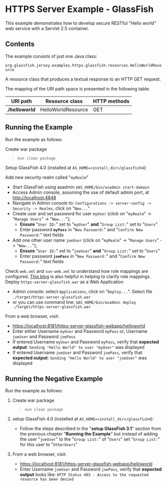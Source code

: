 [//]: # " Copyright (c) 2015, 2018 Oracle and/or its affiliates. All rights reserved. "
[//]: # " "
[//]: # " This program and the accompanying materials are made available under the "
[//]: # " terms of the Eclipse Distribution License v. 1.0, which is available at "
[//]: # " http://www.eclipse.org/org/documents/edl-v10.php. "
[//]: # " "
[//]: # " SPDX-License-Identifier: BSD-3-Clause "

HTTPS Server Example - GlassFish
================================

This example demonstrates how to develop secure RESTful "Hello world"
web service with a Servlet 2.5 container.

Contents
--------

The example consists of just one Java class:

`org.glassfish.jersey.examples.https.glassfish.resources.HelloWorldResource`

A resource class that produces a textual response to an HTTP GET request.

The mapping of the URI path space is presented in the following table:

URI path            | Resource class       | HTTP methods
------------------- | -------------------- | --------------
**_/helloworld_**   | HelloWorldResource   | GET

Running the Example
-------------------

Run the example as follows:

Create war package

>     mvn clean package

Setup GlassFish 4.0 (installed at `AS_HOME=<install_dir>/glassfish4`):

Add new security realm called "`myRealm`"
-   Start GlassFish using asadmin `$AS_HOME/bin/asadmin start-domain`
-   Access Admin console, assuming the use of default admin port, at
    <http://localhost:4848>
-   Navigate in Admin console to:
    `Configurations -> server-config -> Security -> Realms`, click on
    "`New...`"
-   Create user and set password for user `myUser` (click on "`myRealm`"
    -&gt; "`Manage Users`" -&gt; "`New...`");
    -   **Ensure** "`User ID:`" set to "`myUser`" **and**
        "`Group List:`" set to "`Users`"
    -   Enter password **`myPass`** in "`New Password:`" and
        "`Confirm New Password:`" text fields
-   Add one other user name `joeUser` (click on "`myRealm`" -&gt;
    "`Manage Users`" -&gt; "`New...`");
    -   **Ensure** "`User ID:`" set to "`joeUser`" **and**
        "`Group List:`" set to "`Users`"
    -   Enter password **`joePass`** in "`New Password:`" and
        "`Confirm New Password:`" text fields

Check `web.xml` and `sun-web.xml` to understand how role mappings are
configured. [This
blog](http://blogs.oracle.com/bobby/entry/simplified_security_role_mapping)
is also helpful in helping to clarify role mappings.
Deploy `https-server-glassfish.war` as a Web Application
-   Admin console: select `Applications`, click on "`Deploy...`". Select
    file `./target/https-server-glassfish.war`
-   or you can use command line:
    `$AS_HOME/bin/asadmin deploy ./target/https-server-glassfish.war`

From a web browser, visit:

-   <https://localhost:8181/https-server-glassfish-webapp/helloworld>
-   Enter either Username `myUser` and Password `myPass` or, Username  `joeUser` and Password `joePass`
-   If entered Username `myUser` and Password `myPass`, verify that
    **expected output**: `Sending "Hello World" to user "myUser"` was displayed
-   If entered Username `joeUser` and Password `joePass`, verify that
    **expected output**: `Sending "Hello World" to user "joeUser"` was displayed

Running the Negative Example
----------------------------

Run the example as follows:

1.  Create war package

    >     mvn clean package

2.  setup GlassFish 4.0 (installed at
    `AS_HOME=<install_dir>/glassfish4`):

    -   Follow the steps described in the "**setup GlassFish 3.1**"
        section from the previous chapter "**Running the Example**" but
        instead of adding the user "`joeUser`" to the "`Group List:`" of
        "`Users`" set "`Group List:`" for this user to "`OtherUsers`"

3.  From a web browser, visit:

    -   <https://localhost:8181/https-server-glassfish-webapp/helloworld>
    -   Enter Username `joeUser` and Password `joePass`, verify that **expected output**
        looks like: `HTTP Status 403 - Access to the requested resource has been denied`
